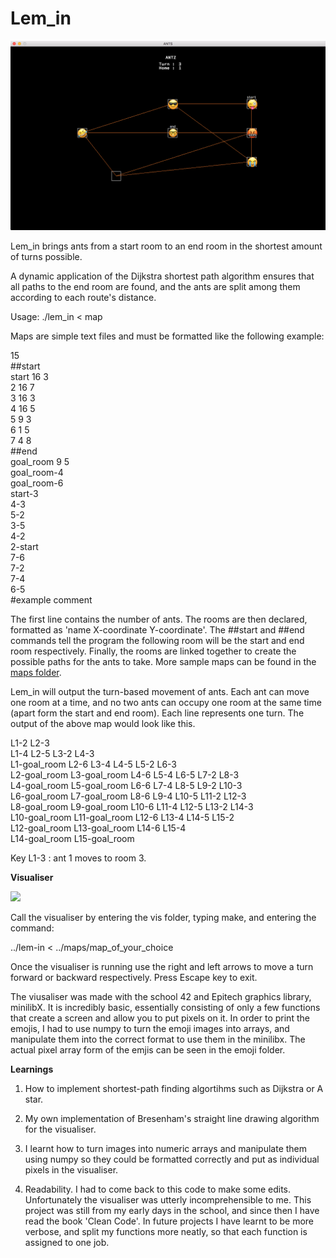 # Lem_in

<img src="visualiser_img.png" alt="Lem-in visualiser">

Lem_in brings ants from a start room to an end room in the shortest amount of turns possible.

A dynamic application of the Dijkstra shortest path algorithm ensures that all paths to the end room are found, and the ants are split among them according to each route's distance.

Usage:
./lem_in < map

Maps are simple text files and must be formatted like the following example:

15<br/>
##start<br/>
start 16 3<br/>
2 16 7<br/>
3 16 3<br/>
4 16 5<br/>
5 9 3<br/>
6 1 5<br/>
7 4 8<br/>
##end<br/>
goal_room 9 5<br/>
goal_room-4<br/>
goal_room-6<br/>
start-3<br/>
4-3<br/>
5-2<br/>
3-5<br/>
4-2<br/>
2-start<br/>
7-6<br/>
7-2<br/>
7-4<br/>
6-5<br/>
#example comment

The first line contains the number of ants. The rooms are then declared, formatted as 'name X-coordinate Y-coordinate'. The ##start and ##end commands tell the program the following room will be the start and end room respectively. Finally, the rooms are linked together to create the possible paths for the ants to take. More sample maps can be found in the <a href="https://github.com/SamLynnEvans/Lem_in/tree/master/maps">maps folder</a>.

Lem_in will output the turn-based movement of ants. Each ant can move one room at a time, and no two ants can occupy one room at the same time (apart form the start and end room). Each line represents one turn. The output of the above map would look like this.

L1-2 L2-3<br/>L1-4 L2-5 L3-2 L4-3<br/>L1-goal_room L2-6 L3-4 L4-5 L5-2 L6-3<br/>L2-goal_room L3-goal_room L4-6 L5-4 L6-5 L7-2 L8-3<br/>L4-goal_room L5-goal_room L6-6 L7-4 L8-5 L9-2 L10-3<br/>L6-goal_room L7-goal_room L8-6 L9-4 L10-5 L11-2 L12-3<br/>L8-goal_room L9-goal_room L10-6 L11-4 L12-5 L13-2 L14-3<br/>L10-goal_room L11-goal_room L12-6 L13-4 L14-5 L15-2<br/>L12-goal_room L13-goal_room L14-6 L15-4<br/>L14-goal_room L15-goal_room<br/>

Key
L1-3 : ant 1 moves to room 3.

<b>Visualiser</b>

<img src="https://media.giphy.com/media/1dNlZAo2GmkavJqhKm/giphy.gif"/>

Call the visualiser by entering the vis folder, typing make, and entering the command:

../lem-in < ../maps/map_of_your_choice

Once the visualiser is running use the right and left arrows to move a turn forward or backward respectively. Press Escape key to exit.

The viusaliser was made with the school 42 and Epitech graphics library, minilibX. It is incredibly basic, essentially consisting of only a few functions that create a screen and allow you to put pixels on it. In order to print the emojis, I had to use numpy to turn the emoji images into arrays, and manipulate them into the correct format to use them in the minilibx. The actual pixel array form of the emjis can be seen in the emoji folder.

<b>Learnings</b>

1. How to implement shortest-path finding algortihms such as Dijkstra or A star.

2. My own implementation of Bresenham's straight line drawing algorithm for the visualiser.

3. I learnt how to turn images into numeric arrays and manipulate them using numpy so they could be formatted correctly and put as individual pixels in the visualiser.

3. Readability. I had to come back to this code to make some edits. Unfortunately the visualiser was utterly incomprehensible to me. This project was still from my early days in the school, and since then I have read the book 'Clean Code'. In future projects I have learnt to be more verbose, and split my functions more neatly, so that each function is assigned to one job.

